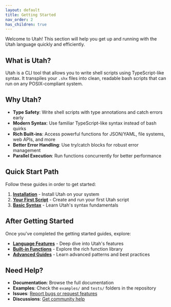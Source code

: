 ```yaml
---
layout: default
title: Getting Started
nav_order: 2
has_children: true
---
```


Welcome to Utah! This section will help you get up and running with the Utah language quickly and efficiently.

## What is Utah?

Utah is a CLI tool that allows you to write shell scripts using TypeScript-like syntax. It transpiles your `.shx` files into clean, readable bash scripts that can run on any POSIX-compliant system.

## Why Utah?

- **Type Safety**: Write shell scripts with type annotations and catch errors early
- **Modern Syntax**: Use familiar TypeScript-like syntax instead of bash quirks
- **Rich Built-ins**: Access powerful functions for JSON/YAML, file systems, web APIs, and more
- **Better Error Handling**: Use try/catch blocks for robust error management
- **Parallel Execution**: Run functions concurrently for better performance

## Quick Start Path

Follow these guides in order to get started:

1. **[Installation](installation.md)** - Install Utah on your system
2. **[Your First Script](first-script.md)** - Create and run your first Utah script
3. **[Basic Syntax](syntax.md)** - Learn Utah's syntax fundamentals

## After Getting Started

Once you've completed the getting started guides, explore:

- **[Language Features](../language-features/)** - Deep dive into Utah's features
- **[Built-in Functions](../20-language-features/index.md)** - Explore the rich function library
- **[Advanced Guides](../guides/)** - Learn advanced patterns and best practices

## Need Help?

- **Documentation**: Browse the full documentation
- **Examples**: Check the `examples/` and `tests/` folders in the repository
- **Issues**: [Report bugs or request features](https://github.com/polatengin/utah/issues)
- **Discussions**: [Get community help](https://github.com/polatengin/utah/discussions)
